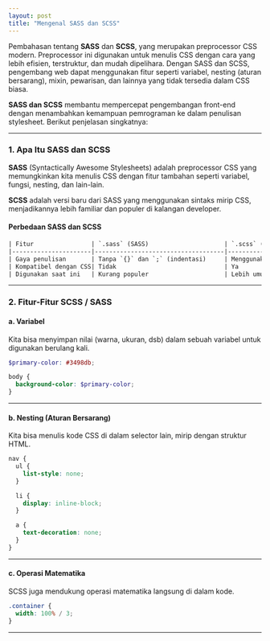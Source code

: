 ```yaml
---
layout: post
title: "Mengenal SASS dan SCSS"
---
```


Pembahasan tentang **SASS** dan **SCSS**, yang merupakan preprocessor CSS modern. Preprocessor ini digunakan untuk menulis CSS dengan cara yang lebih efisien, terstruktur, dan mudah dipelihara. Dengan SASS dan SCSS, pengembang web dapat menggunakan fitur seperti variabel, nesting (aturan bersarang), mixin, pewarisan, dan lainnya yang tidak tersedia dalam CSS biasa.


**SASS dan SCSS** membantu mempercepat pengembangan front-end dengan menambahkan kemampuan pemrograman ke dalam penulisan stylesheet. Berikut penjelasan singkatnya:

---

### **1. Apa Itu SASS dan SCSS**

**SASS** (Syntactically Awesome Stylesheets) adalah preprocessor CSS yang memungkinkan kita menulis CSS dengan fitur tambahan seperti variabel, fungsi, nesting, dan lain-lain.

**SCSS** adalah versi baru dari SASS yang menggunakan sintaks mirip CSS, menjadikannya lebih familiar dan populer di kalangan developer.

#### Perbedaan SASS dan SCSS

```html
| Fitur                | `.sass` (SASS)                     | `.scss` (SCSS)                       |
|----------------------|------------------------------------|--------------------------------------|
| Gaya penulisan       | Tanpa `{}` dan `;` (indentasi)     | Menggunakan `{}` dan `;` seperti CSS |
| Kompatibel dengan CSS| Tidak                              | Ya                                   |
| Digunakan saat ini   | Kurang populer                     | Lebih umum digunakan                 |
```

---

### **2. Fitur-Fitur SCSS / SASS**

#### a. **Variabel**

Kita bisa menyimpan nilai (warna, ukuran, dsb) dalam sebuah variabel untuk digunakan berulang kali.

```scss
$primary-color: #3498db;

body {
  background-color: $primary-color;
}

```

---

#### b. **Nesting (Aturan Bersarang)**
Kita bisa menulis kode CSS di dalam selector lain, mirip dengan struktur HTML.

```scss
nav {
  ul {
    list-style: none;
  }

  li {
    display: inline-block;
  }

  a {
    text-decoration: none;
  }
}
```
---

#### c. **Operasi Matematika**
SCSS juga mendukung operasi matematika langsung di dalam kode.

```scss
.container {
  width: 100% / 3;
}
```

---